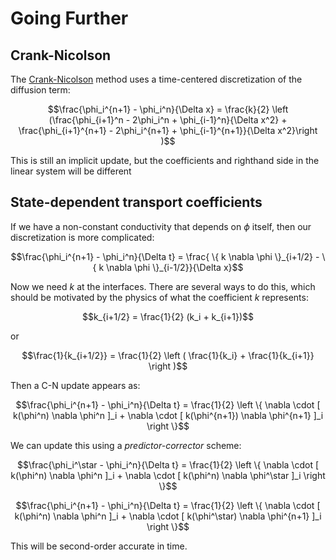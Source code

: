 # Going Further

## Crank-Nicolson

The [Crank-Nicolson](https://en.wikipedia.org/wiki/Crank%E2%80%93Nicolson_method) method uses a time-centered
discretization of the diffusion term:

$$\frac{\phi_i^{n+1} - \phi_i^n}{\Delta x} = \frac{k}{2}
         \left (\frac{\phi_{i+1}^n - 2\phi_i^n + \phi_{i-1}^n}{\Delta x^2} +
                \frac{\phi_{i+1}^{n+1} - 2\phi_i^{n+1} + \phi_{i-1}^{n+1}}{\Delta x^2}\right )$$
                
This is still an implicit update, but the coefficients and righthand side
in the linear system will be different

## State-dependent transport coefficients

If we have a non-constant conductivity that depends on $\phi$ itself,
then our discretization is more complicated:

$$\frac{\phi_i^{n+1} - \phi_i^n}{\Delta t} =
        \frac{ \{ k \nabla \phi \}_{i+1/2} -
               \{ k \nabla \phi \}_{i-1/2}}{\Delta x}$$
               
Now we need $k$ at the interfaces.  There are several ways to do this, which
should be motivated by the physics of what the coefficient $k$ represents:

$$k_{i+1/2} = \frac{1}{2} (k_i + k_{i+1})$$

or

$$\frac{1}{k_{i+1/2}} = \frac{1}{2} \left ( \frac{1}{k_i} + \frac{1}{k_{i+1}} \right )$$

Then a C-N update appears as:

$$\frac{\phi_i^{n+1} - \phi_i^n}{\Delta t} =
        \frac{1}{2} \left \{
               \nabla \cdot [ k(\phi^n) \nabla \phi^n ]_i +
               \nabla \cdot [ k(\phi^{n+1}) \nabla \phi^{n+1} ]_i
               \right \}$$

We can update this using a _predictor-corrector_ scheme:

$$\frac{\phi_i^\star - \phi_i^n}{\Delta t} =
        \frac{1}{2} \left \{
               \nabla \cdot [ k(\phi^n) \nabla \phi^n ]_i +
               \nabla \cdot [ k(\phi^n) \nabla \phi^\star ]_i
               \right \}$$
               
$$\frac{\phi_i^{n+1} - \phi_i^n}{\Delta t} =
        \frac{1}{2} \left \{
               \nabla \cdot [ k(\phi^n) \nabla \phi^n ]_i +
               \nabla \cdot [ k(\phi^\star) \nabla \phi^{n+1} ]_i
               \right \}$$
               
This will be second-order accurate in time.


